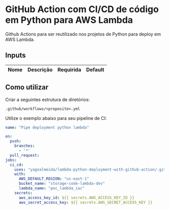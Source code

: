 # GitHub Action com CI/CD de código em Python para AWS Lambda
Github Actions para ser reutilizado nos projetos de Python para deploy em AWS Lambda.

## Inputs
| Nome | Descrição | Requirida |Default |
|------|-----------|-----------|--------|


## Como utilizar 
Criar a seguintes estrutura de diretórios: 

`.github/workflows/<proposito>.yml`

Utilize o exemplo abaixo para seu pipeline de CI:

```yaml
name: "Pipe deployment python lambda"

on:
  push:
    branches:
      - '*'
  pull_request:
jobs:
  ci_cd:
    uses: "yagoalmeida/lambda-python-deployment-with-github-action/.github/workflows/lambda-python-deployment.yaml@main"
    with:
      AWS_DEFAULT_REGION: "us-east-1"
      bucket_name: "storage-code-lambda-dev"
      lambda_name: "poc_lambda_iac"
    secrets:
      aws_access_key_id: ${{ secrets.AWS_ACCESS_KEY_ID }}
      aws_secret_access_key: ${{ secrets.AWS_SECRET_ACCESS_KEY }}
```
